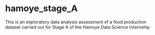 # hamoye_stage_A
This is an exploratory data analysis assessment of a food production dataset carried out for Stage A of the Hamoye Data Science Internship
